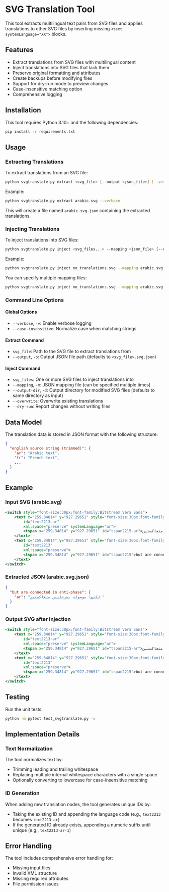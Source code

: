 # SVG Translation Tool

This tool extracts multilingual text pairs from SVG files and applies translations to other SVG files by inserting missing `<text systemLanguage="XX">` blocks.

## Features

- Extract translations from SVG files with multilingual content
- Inject translations into SVG files that lack them
- Preserve original formatting and attributes
- Create backups before modifying files
- Support for dry-run mode to preview changes
- Case-insensitive matching option
- Comprehensive logging

## Installation

This tool requires Python 3.10+ and the following dependencies:

```bash
pip install -r requirements.txt
```

## Usage

### Extracting Translations

To extract translations from an SVG file:

```bash
python svgtranslate.py extract <svg_file> [--output <json_file>] [--verbose] [--case-insensitive]
```

Example:
```bash
python svgtranslate.py extract arabic.svg --verbose
```

This will create a file named `arabic.svg.json` containing the extracted translations.

### Injecting Translations

To inject translations into SVG files:

```bash
python svgtranslate.py inject <svg_files...> --mapping <json_file> [--output-dir <dir>] [--overwrite] [--dry-run] [--verbose] [--case-insensitive]
```

Example:
```bash
python svgtranslate.py inject no_translations.svg --mapping arabic.svg.json --verbose
```

You can specify multiple mapping files:
```bash
python svgtranslate.py inject no_translations.svg --mapping arabic.svg.json --mapping french.svg.json
```

### Command Line Options

#### Global Options

- `--verbose`, `-v`: Enable verbose logging
- `--case-insensitive`: Normalize case when matching strings

#### Extract Command

- `svg_file`: Path to the SVG file to extract translations from
- `--output`, `-o`: Output JSON file path (defaults to `<svg_file>.svg.json`)

#### Inject Command

- `svg_files`: One or more SVG files to inject translations into
- `--mapping`, `-m`: JSON mapping file (can be specified multiple times)
- `--output-dir`, `-d`: Output directory for modified SVG files (defaults to same directory as input)
- `--overwrite`: Overwrite existing translations
- `--dry-run`: Report changes without writing files

## Data Model

The translation data is stored in JSON format with the following structure:

```json
{
  "english source string (trimmed)": {
    "ar": "Arabic text",
    "fr": "French text",
    ...
  }
}
```

## Example

### Input SVG (arabic.svg)

```xml
<switch style="font-size:30px;font-family:Bitstream Vera Sans">
    <text x="259.34814" y="927.29651" style="font-size:30px;font-family:Bitstream Vera Sans"
        id="text2213-ar"
        xml:space="preserve" systemLanguage="ar">
        <tspan x="259.34814" y="927.29651" id="tspan2215-ar">لكنها موصولة بمرحلتين متعاكستين.</tspan>
    </text>
    <text x="259.34814" y="927.29651" style="font-size:30px;font-family:Bitstream Vera Sans"
        id="text2213"
        xml:space="preserve">
        <tspan x="259.34814" y="927.29651" id="tspan2215">but are connected in anti-phase</tspan>
    </text>
</switch>
```

### Extracted JSON (arabic.svg.json)

```json
{
  "but are connected in anti-phase": {
    "ar": "لكنها موصولة بمرحلتين متعاكستين."
  }
}
```

### Output SVG after Injection

```xml
<switch style="font-size:30px;font-family:Bitstream Vera Sans">
    <text x="259.34814" y="927.29651" style="font-size:30px;font-family:Bitstream Vera Sans"
        id="text2213-ar"
        xml:space="preserve" systemLanguage="ar">
        <tspan x="259.34814" y="927.29651" id="tspan2215-ar">لكنها موصولة بمرحلتين متعاكستين.</tspan>
    </text>
    <text x="259.34814" y="927.29651" style="font-size:30px;font-family:Bitstream Vera Sans"
        id="text2213"
        xml:space="preserve">
        <tspan x="259.34814" y="927.29651" id="tspan2215">but are connected in anti-phase</tspan>
    </text>
</switch>
```

## Testing

Run the unit tests:

```bash
python -m pytest test_svgtranslate.py -v
```

## Implementation Details

### Text Normalization

The tool normalizes text by:
- Trimming leading and trailing whitespace
- Replacing multiple internal whitespace characters with a single space
- Optionally converting to lowercase for case-insensitive matching

### ID Generation

When adding new translation nodes, the tool generates unique IDs by:
- Taking the existing ID and appending the language code (e.g., `text2213` becomes `text2213-ar`)
- If the generated ID already exists, appending a numeric suffix until unique (e.g., `text2213-ar-1`)

## Error Handling

The tool includes comprehensive error handling for:
- Missing input files
- Invalid XML structure
- Missing required attributes
- File permission issues
